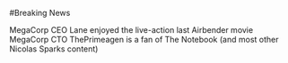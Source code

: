 #Breaking News

MegaCorp CEO Lane enjoyed the live-action last Airbender movie
MegaCorp CTO ThePrimeagen is a fan of The Notebook (and most other Nicolas Sparks content)
